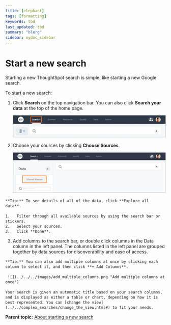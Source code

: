 ```yaml
---
title: [elephant]
tags: [formatting]
keywords: tbd
last_updated: tbd
summary: "blerg"
sidebar: mydoc_sidebar
---
```

# Start a new search

Starting a new ThoughtSpot search is simple, like starting a new Google search.

To start a new search:

1.   Click **Search** on the top navigation bar. You can also click **Search your data** at the top of the home page. 

     ![](../../../images/start_a_new_search.png "Start a new search") 

2.   Choose your sources by clicking **Choose Sources**. 

     ![](../../../images/choose_sources.png "Choose sources menu") 

    **Tip:** To see details of all of the data, click **Explore all data**.

    1.   Filter through all available sources by using the search bar or stickers. 
    2.   Select your sources. 
    3.   Click **Done**. 
3.   Add columns to the search bar, or double click columns in the Data column in the left panel. The columns listed in the left panel are grouped together by data sources for discoverability and ease of access. 

    **Tip:** You can also add multiple columns at once by clicking each column to select it, and then click **+ Add Columns**.

     ![](../../../images/add_multiple_columns.png "Add multiple columns at once") 

    Your search is given an automatic title based on your search columns, and is displayed as either a table or chart, depending on how it is best represented. You can [change the view](../../complex_searches/change_the_view.html#) to fit your needs.


**Parent topic:** [About starting a new search](../../../pages/end_user_guide/end_user_search/about_starting_a_new_search.html)

